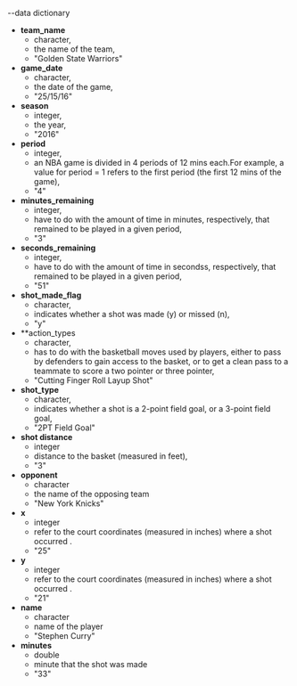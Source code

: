 --data dictionary

* **team_name**
    + character,
    + the name of the team,
    + "Golden State Warriors"
* **game_date**
    + character,
    + the date of the game,
    + "25/15/16"
* **season**
    + integer,
    + the year,
    + "2016"
* **period**
    + integer,
    + an NBA game is divided in 4 periods of 12 mins each.For example, a value for period = 1 refers to the first period (the first 12 mins of the game),
    + "4"
* **minutes_remaining**
    + integer,
    + have to do with the amount of time in minutes, respectively, that remained to be played in a given period,
    + "3"
* **seconds_remaining**
    + integer,
    + have to do with the amount of time in secondss, respectively, that remained to be played in a given period,
    + "51"
* **shot_made_flag**
    + character,
    + indicates whether a shot was made (y) or missed (n),
    + "y"
* **action_types
    + character,
    + has to do with the basketball moves used by players, either to pass by
defenders to gain access to the basket, or to get a clean pass to a teammate to score a
two pointer or three pointer,
    + "Cutting Finger Roll Layup Shot"
* **shot_type**
    + character,
    + indicates whether a shot is a 2-point field goal, or a 3-point field goal,
    + "2PT Field Goal"
* **shot distance**
    + integer
    + distance to the basket (measured in feet),
    + "3"
* **opponent**
    + character
    + the name of the opposing team
    + "New York Knicks"
* **x**
    + integer
    + refer to the court coordinates (measured in inches) where a shot occurred .
    + "25"
* **y**
    + integer
    + refer to the court coordinates (measured in inches) where a shot occurred .
    + "21"
* **name**
    + character
    + name of the player
    + "Stephen Curry"
* **minutes**
    + double
    + minute that the shot was made
    + "33"
